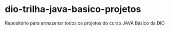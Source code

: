 # dio-trilha-java-basico-projetos
Repositório para armazenar todos os projetos do curso JAVA Básico da DIO
